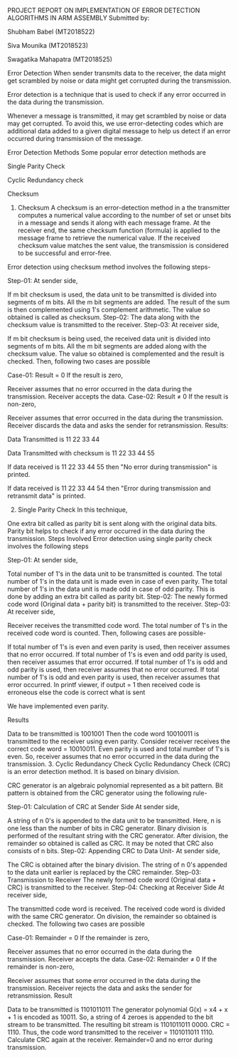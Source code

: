 PROJECT REPORT ON IMPLEMENTATION OF ERROR DETECTION ALGORITHMS IN ARM ASSEMBLY
Submitted by:

Shubham Babel (MT2018522)

Siva Mounika (MT2018523)

Swagatika Mahapatra (MT2018525)

Error Detection
When sender transmits data to the receiver, the data might get scrambled by noise or data might get corrupted during the transmission.

Error detection is a technique that is used to check if any error occurred in the data during the transmission.

Whenever a message is transmitted, it may get scrambled by noise or data may get corrupted. To avoid this, we use error-detecting codes which are additional data added to a given digital message to help us detect if an error occurred during transmission of the message.

Error Detection Methods
Some popular error detection methods are

Single Parity Check

Cyclic Redundancy check

Checksum

1. Checksum
A checksum is an error-detection method in a the transmitter computes a numerical value according to the number of set or unset bits in a message and sends it along with each message frame. At the receiver end, the same checksum function (formula) is applied to the message frame to retrieve the numerical value. If the received checksum value matches the sent value, the transmission is considered to be successful and error-free.

Error detection using checksum method involves the following steps-

Step-01:
At sender side,

If m bit checksum is used, the data unit to be transmitted is divided into segments of m bits.
All the m bit segments are added.
The result of the sum is then complemented using 1's complement arithmetic.
The value so obtained is called as checksum.
Step-02:
The data along with the checksum value is transmitted to the receiver.
Step-03:
At receiver side,

If m bit checksum is being used, the received data unit is divided into segments of m bits.
All the m bit segments are added along with the checksum value.
The value so obtained is complemented and the result is checked.
Then, following two cases are possible

Case-01: Result = 0
If the result is zero,

Receiver assumes that no error occurred in the data during the transmission.
Receiver accepts the data.
Case-02: Result ≠ 0
If the result is non-zero,

Receiver assumes that error occurred in the data during the transmission.
Receiver discards the data and asks the sender for retransmission.
Results:

Data Transmitted is 11 22 33 44

Data Transmitted with checksum is 11 22 33 44 55

If data received is 11 22 33 44 55 then "No error during transmission" is printed.

If data received is 11 22 33 44 54 then "Error during transmission and retransmit data" is printed.

2. Single Parity Check
In this technique,

One extra bit called as parity bit is sent along with the original data bits.
Parity bit helps to check if any error occurred in the data during the transmission.
Steps Involved
Error detection using single parity check involves the following steps

Step-01:
At sender side,

Total number of 1's in the data unit to be transmitted is counted.
The total number of 1's in the data unit is made even in case of even parity.
The total number of 1's in the data unit is made odd in case of odd parity.
This is done by adding an extra bit called as parity bit.
Step-02:
The newly formed code word (Original data + parity bit) is transmitted to the receiver.
Step-03:
At receiver side,

Receiver receives the transmitted code word.
The total number of 1's in the received code word is counted.
Then, following cases are possible-

If total number of 1's is even and even parity is used, then receiver assumes that no error occurred.
If total number of 1's is even and odd parity is used, then receiver assumes that error occurred.
If total number of 1's is odd and odd parity is used, then receiver assumes that no error occurred.
If total number of 1's is odd and even parity is used, then receiver assumes that error occurred.
In printf viewer, if output = 1 then received code is erroneous else the code is correct what is sent

We have implemented even parity.

Results

Data to be transmitted is 1001001
Then the code word 10010011 is transmitted to the receiver using even parity.
Consider receiver receives the correct code word = 10010011.
Even parity is used and total number of 1's is even.
So, receiver assumes that no error occurred in the data during the transmission.
3. Cyclic Redundancy Check
Cyclic Redundancy Check (CRC) is an error detection method. It is based on binary division.

CRC generator is an algebraic polynomial represented as a bit pattern. Bit pattern is obtained from the CRC generator using the following rule-

Step-01: Calculation of CRC at Sender Side
At sender side,

A string of n 0's is appended to the data unit to be transmitted.
Here, n is one less than the number of bits in CRC generator.
Binary division is performed of the resultant string with the CRC generator.
After division, the remainder so obtained is called as CRC.
It may be noted that CRC also consists of n bits.
Step-02: Appending CRC to Data Unit-
At sender side,

The CRC is obtained after the binary division.
The string of n 0's appended to the data unit earlier is replaced by the CRC remainder.
Step-03: Transmission to Receiver
The newly formed code word (Original data + CRC) is transmitted to the receiver.
Step-04: Checking at Receiver Side
At receiver side,

The transmitted code word is received.
The received code word is divided with the same CRC generator.
On division, the remainder so obtained is checked.
The following two cases are possible

Case-01: Remainder = 0
If the remainder is zero,

Receiver assumes that no error occurred in the data during the transmission.
Receiver accepts the data.
Case-02: Remainder ≠ 0
If the remainder is non-zero,

Receiver assumes that some error occurred in the data during the transmission.
Receiver rejects the data and asks the sender for retransmission.
Result

Data to be transmitted is 1101011011
The generator polynomial G(x) = x4 + x + 1 is encoded as 10011.
So, a string of 4 zeroes is appended to the bit stream to be transmitted.
The resulting bit stream is 1101011011 0000.
CRC = 1110. Thus, the code word transmitted to the receiver = 1101011011 1110.
Calculate CRC again at the receiver.
Remainder=0 and no error during transmission.
